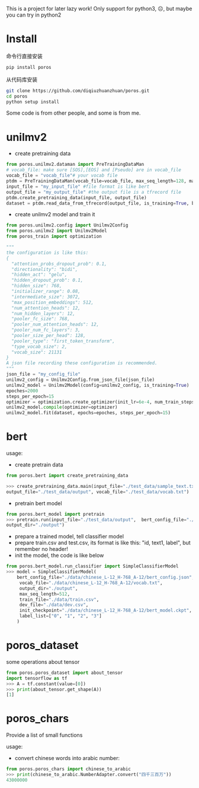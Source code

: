
This is a project for later lazy work!
Only support for python3, ☹️, but maybe you can try in python2

# Install
命令行直接安装
```bash
pip install poros
```
从代码库安装
```bash
git clone https://github.com/diqiuzhuanzhuan/poros.git
cd poros
python setup install
```


Some code is from other people, and some is from me.

# unilmv2
- create pretraining data
```python
from poros.unilmv2.dataman import PreTrainingDataMan
# vocab_file: make sure [SOS],[EOS] and [Pseudo] are in vocab_file
vocab_file = "vocab_file"# your vocab file
ptdm = PreTrainingDataMan(vocab_file=vocab_file, max_seq_length=128, max_predictions_per_seq=20, random_seed=2334)
input_file = "my_input_file" #file format is like bert
output_file = "my_output_file" #the output file is a tfrecord file
ptdm.create_pretraining_data(input_file, output_file)
dataset = ptdm.read_data_from_tfrecord(output_file, is_training=True, batch_size=8)
```
- create unilmv2 model and train it
```python
from poros.unilmv2.config import Unilmv2Config
from poros.unilmv2 import Unilmv2Model
from poros_train import optimization

"""
the configuration is like this:
{
  "attention_probs_dropout_prob": 0.1,
  "directionality": "bidi", 
  "hidden_act": "gelu",
  "hidden_dropout_prob": 0.1,
  "hidden_size": 768, 
  "initializer_range": 0.08,
  "intermediate_size": 3072, 
  "max_position_embeddings": 512, 
  "num_attention_heads": 12, 
  "num_hidden_layers": 12,
  "pooler_fc_size": 768,
  "pooler_num_attention_heads": 12,
  "pooler_num_fc_layers": 3, 
  "pooler_size_per_head": 128, 
  "pooler_type": "first_token_transform",
  "type_vocab_size": 2, 
  "vocab_size": 21131
}
A json file recording these configuration is recommended.
"""
json_file = "my_config_file"
unilmv2_config = Unilmv2Config.from_json_file(json_file)
unilmv2_model = Unilmv2Model(config=unilmv2_config, is_training=True)
epoches=2000
steps_per_epoch=15
optimizer = optimization.create_optimizer(init_lr=6e-4, num_train_steps=epoches * steps_per_epoch, num_warmup_steps=1500)
unilmv2_model.compile(optimizer=optimizer)
unilmv2_model.fit(dataset, epochs=epoches, steps_per_epoch=15)
```

# bert
usage:
- create pretrain data

```python
from poros.bert import create_pretraining_data

>>> create_pretraining_data.main(input_file="./test_data/sample_text.txt",
output_file="./test_data/output", vocab_file="./test_data/vocab.txt")
```

- pretrain bert model
```python
from poros.bert_model import pretrain
>>> pretrain.run(input_file="./test_data/output",  bert_config_file="./test_data/bert_config.json", 
output_dir="./output")

```
- prepare a trained model, tell classifier model
- prepare train.csv and test.csv, its format is like this: "id, text1, label", but remember no header!
- init the model, the code is like below
````python
from poros.bert_model.run_classifier import SimpleClassifierModel
>>> model = SimpleClassifierModel(
    bert_config_file="./data/chinese_L-12_H-768_A-12/bert_config.json",      
     vocab_file="./data/chinese_L-12_H-768_A-12/vocab.txt",                   
     output_dir="./output",                                                   
     max_seq_length=512,                                                      
     train_file="./data/train.csv",                                           
     dev_file="./data/dev.csv",                                               
     init_checkpoint="./data/chinese_L-12_H-768_A-12/bert_model.ckpt",        
     label_list=["0", "1", "2", "3"]                                                  
    )
````

# poros_dataset
some operations about tensor
```python
from poros.poros_dataset import about_tensor
import tensorflow as tf
>>> A = tf.constant(value=[0])
>>> print(about_tensor.get_shape(A))
[1]

```
    
  
# poros_chars
Provide a list of small functions

usage:
- convert chinese words into arabic number:
```python
from poros.poros_chars import chinese_to_arabic
>>> print(chinese_to_arabic.NumberAdapter.convert("四千三百万"))
43000000

```

